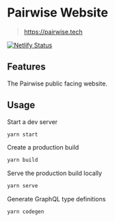 # Pairwise Website

> https://pairwise.tech

[![Netlify Status](https://api.netlify.com/api/v1/badges/583ca77f-29e3-4bf6-852e-c62e212bdb9c/deploy-status)](https://app.netlify.com/sites/pairwise-website/deploys)

## Features

The Pairwise public facing website.

## Usage

Start a dev server

```bash
yarn start
```

Create a production build

```bash
yarn build
```

Serve the production build locally

```bash
yarn serve
```

Generate GraphQL type definitions

```bash
yarn codegen
```
